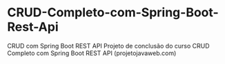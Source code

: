 # CRUD-Completo-com-Spring-Boot-Rest-Api
CRUD com Spring Boot REST API
Projeto de conclusão do curso CRUD Completo com Spring Boot REST API (projetojavaweb.com)
